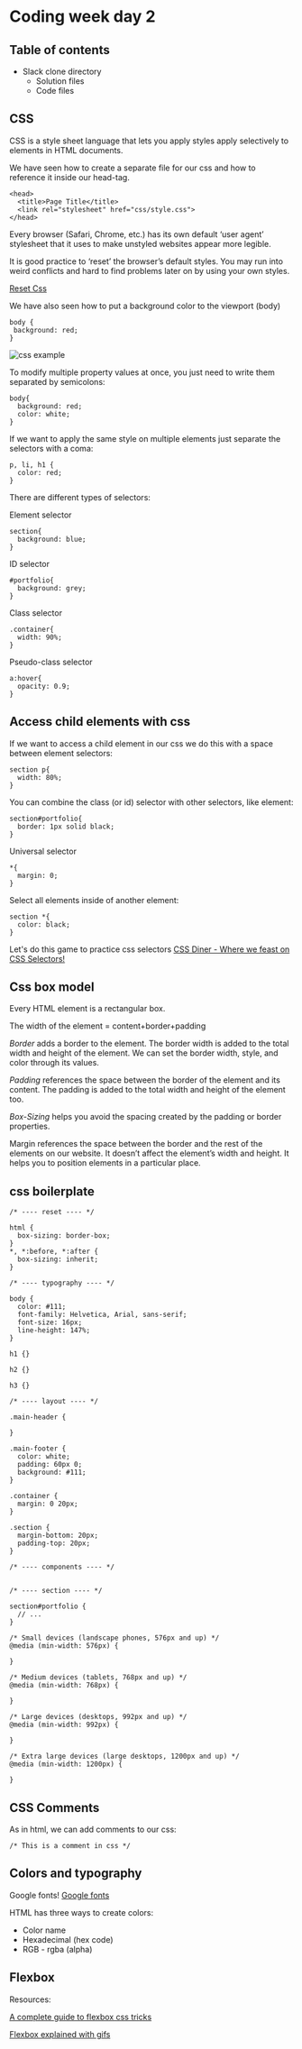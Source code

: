 # Coding week day 2

## Table of contents

- Slack clone directory
  - Solution files
  - Code files

## CSS

CSS is a style sheet language that lets you apply styles apply selectively to elements in HTML documents.

We have seen how to create a separate file for our css and how to reference it inside our head-tag.

```
<head>
  <title>Page Title</title>
  <link rel="stylesheet" href="css/style.css">
</head>
```

Every browser (Safari, Chrome, etc.) has its own default ‘user agent’ stylesheet that it uses to make unstyled websites appear more legible.

It is good practice to ‘reset’ the browser’s default styles. You may run into weird conflicts and hard to find problems later on by using your own styles.

[Reset Css](https://meyerweb.com/eric/tools/css/reset/reset.css)

We have also seen how to put a background color to the viewport (body)

```
body {
 background: red;
}
```

![css example](https://mdn.mozillademos.org/files/9461/css-declaration-small.png)

To modify multiple property values at once, you just need to write them separated by semicolons:

```
body{
  background: red;
  color: white;
}
```
If we want to apply the same style on multiple elements just separate the selectors with a coma:

```
p, li, h1 {
  color: red;
}
```

There are different types of selectors:

Element selector
```
section{
  background: blue;
}
```
ID selector
```
#portfolio{
  background: grey;
}
```
Class selector
```
.container{
  width: 90%;
}
```
Pseudo-class selector
```
a:hover{
  opacity: 0.9;
}
```

## Access child elements with css

If we want to access a child element in our css we do this with a space between element selectors:

```
section p{
  width: 80%;
}
```

You can combine the class (or id) selector with other selectors, like element:

```
section#portfolio{
  border: 1px solid black;
}
```

Universal selector

```
*{
  margin: 0;
}
```

Select all elements inside of another element:

```
section *{
  color: black;
}
```

Let's do this game to practice css selectors
[CSS Diner - Where we feast on CSS Selectors!](https://flukeout.github.io/)


## Css box model
Every HTML element is a rectangular box.

The width of the element = content+border+padding

*Border* adds a border to the element. The border width is added to the total width and height of the element. We can set the border width, style, and color through its values.

*Padding* references the space between the border of the element and its content. The padding is added to the total width and height of the element too.

*Box-Sizing* helps you avoid the spacing created by the padding or border properties.

Margin references the space between the border and the rest of the elements on our website. It doesn’t affect the element’s width and height.
It helps you to position elements in a particular place.

## css boilerplate

```
/* ---- reset ---- */

html {
  box-sizing: border-box;
}
*, *:before, *:after {
  box-sizing: inherit;
}

/* ---- typography ---- */

body {
  color: #111;
  font-family: Helvetica, Arial, sans-serif;
  font-size: 16px;
  line-height: 147%;
}

h1 {}

h2 {}

h3 {}

/* ---- layout ---- */

.main-header {

}

.main-footer {
  color: white;
  padding: 60px 0;
  background: #111;
}

.container {
  margin: 0 20px;
}

.section {
  margin-bottom: 20px;
  padding-top: 20px;
}

/* ---- components ---- */


/* ---- section ---- */

section#portfolio {
  // ...
}

/* Small devices (landscape phones, 576px and up) */
@media (min-width: 576px) {

}

/* Medium devices (tablets, 768px and up) */
@media (min-width: 768px) {

}

/* Large devices (desktops, 992px and up) */
@media (min-width: 992px) {

}

/* Extra large devices (large desktops, 1200px and up) */
@media (min-width: 1200px) {

}

```

## CSS Comments

As in html, we can add comments to our css:

```
/* This is a comment in css */
```


## Colors and typography

Google fonts!
[Google fonts](https://fonts.google.com/)

HTML has three ways to create colors:

- Color name
- Hexadecimal (hex code)
- RGB - rgba (alpha)


## Flexbox

Resources:

[A complete guide to flexbox css tricks](https://css-tricks.com/snippets/css/a-guide-to-flexbox/)

[Flexbox explained with gifs](https://medium.freecodecamp.org/an-animated-guide-to-flexbox-d280cf6afc35)